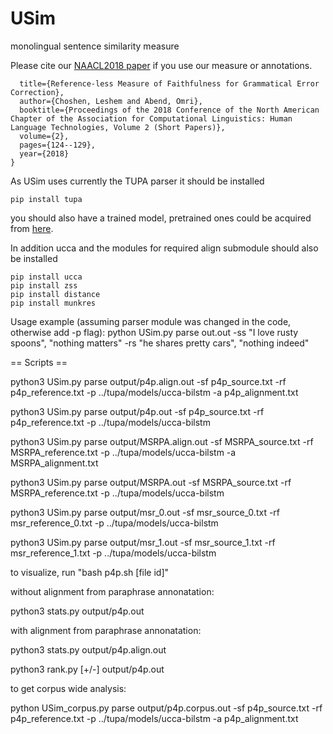 # USim
monolingual sentence similarity measure

Please cite our [NAACL2018 paper](http://www.aclweb.org/anthology/N18-2020) if you use our measure or annotations.

```@inproceedings{choshen2018reference,
  title={Reference-less Measure of Faithfulness for Grammatical Error Correction},
  author={Choshen, Leshem and Abend, Omri},
  booktitle={Proceedings of the 2018 Conference of the North American Chapter of the Association for Computational Linguistics: Human Language Technologies, Volume 2 (Short Papers)},
  volume={2},
  pages={124--129},
  year={2018}
}
```

As USim uses currently the TUPA parser it should be installed

`pip install tupa`

you should also have a trained model, pretrained ones could be acquired from [here](https://github.com/danielhers/tupa).

In addition ucca and the modules for required align submodule should also be installed

```
pip install ucca
pip install zss
pip install distance
pip install munkres
```


Usage example (assuming parser module was changed in the code, otherwise add -p flag):
python USim.py parse out.out -ss "I love rusty spoons", "nothing matters" -rs "he shares pretty cars", "nothing indeed"

== Scripts ==

python3 USim.py parse output/p4p.align.out -sf p4p_source.txt -rf p4p_reference.txt -p ../tupa/models/ucca-bilstm -a p4p_alignment.txt

python3 USim.py parse output/p4p.out -sf p4p_source.txt -rf p4p_reference.txt -p ../tupa/models/ucca-bilstm

python3 USim.py parse output/MSRPA.align.out -sf MSRPA_source.txt -rf MSRPA_reference.txt -p ../tupa/models/ucca-bilstm -a MSRPA_alignment.txt

python3 USim.py parse output/MSRPA.out -sf MSRPA_source.txt -rf MSRPA_reference.txt -p ../tupa/models/ucca-bilstm

python3 USim.py parse output/msr_0.out -sf msr_source_0.txt -rf msr_reference_0.txt -p ../tupa/models/ucca-bilstm

python3 USim.py parse output/msr_1.out -sf msr_source_1.txt -rf msr_reference_1.txt -p ../tupa/models/ucca-bilstm

to visualize, run "bash p4p.sh [file id]"

without alignment from paraphrase annonatation:

python3 stats.py output/p4p.out

with alignment from paraphrase annonatation:

python3 stats.py output/p4p.align.out

python3 rank.py [+/-] output/p4p.out

to get corpus wide analysis:

python USim_corpus.py parse output/p4p.corpus.out -sf p4p_source.txt -rf p4p_reference.txt -p ../tupa/models/ucca-bilstm  -a p4p_alignment.txt